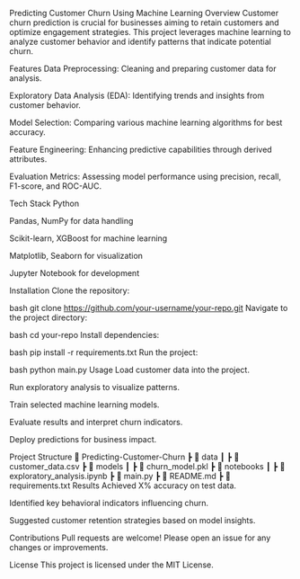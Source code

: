 Predicting Customer Churn Using Machine Learning
Overview
Customer churn prediction is crucial for businesses aiming to retain customers and optimize engagement strategies. This project leverages machine learning to analyze customer behavior and identify patterns that indicate potential churn.

Features
Data Preprocessing: Cleaning and preparing customer data for analysis.

Exploratory Data Analysis (EDA): Identifying trends and insights from customer behavior.

Model Selection: Comparing various machine learning algorithms for best accuracy.

Feature Engineering: Enhancing predictive capabilities through derived attributes.

Evaluation Metrics: Assessing model performance using precision, recall, F1-score, and ROC-AUC.

Tech Stack
Python

Pandas, NumPy for data handling

Scikit-learn, XGBoost for machine learning

Matplotlib, Seaborn for visualization

Jupyter Notebook for development

Installation
Clone the repository:

bash
git clone https://github.com/your-username/your-repo.git
Navigate to the project directory:

bash
cd your-repo
Install dependencies:

bash
pip install -r requirements.txt
Run the project:

bash
python main.py
Usage
Load customer data into the project.

Run exploratory analysis to visualize patterns.

Train selected machine learning models.

Evaluate results and interpret churn indicators.

Deploy predictions for business impact.

Project Structure
📂 Predicting-Customer-Churn
 ┣ 📂 data
 ┃ ┣ 📜 customer_data.csv
 ┣ 📂 models
 ┃ ┣ 📜 churn_model.pkl
 ┣ 📂 notebooks
 ┃ ┣ 📜 exploratory_analysis.ipynb
 ┣ 📜 main.py
 ┣ 📜 README.md
 ┣ 📜 requirements.txt
Results
Achieved X% accuracy on test data.

Identified key behavioral indicators influencing churn.

Suggested customer retention strategies based on model insights.

Contributions
Pull requests are welcome! Please open an issue for any changes or improvements.

License
This project is licensed under the MIT License.
